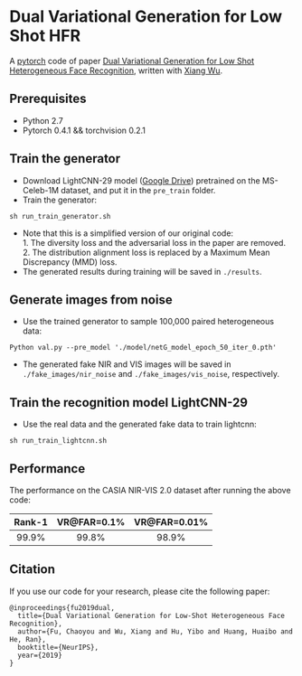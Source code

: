 # Dual Variational Generation for Low Shot HFR
A [pytorch](https://pytorch.org/) code of paper [Dual Variational Generation for Low Shot Heterogeneous Face Recognition](https://arxiv.org/pdf/1903.10203.pdf), written with [Xiang Wu](https://github.com/AlfredXiangWu).

## Prerequisites
- Python 2.7
- Pytorch 0.4.1 && torchvision 0.2.1 

## Train the generator
- Download LightCNN-29 model ([Google Drive](https://drive.google.com/file/d/1Jn6aXtQ84WY-7J3Tpr2_j6sX0ch9yucS/view)) pretrained on the MS-Celeb-1M dataset, and put it in the `pre_train` folder.
- Train the generator:
```
sh run_train_generator.sh
```
- Note that this is a simplified version of our original code: <br>
        1.  The diversity loss and the adversarial loss in the paper are removed. <br>
        2. The distribution alignment loss is replaced by a Maximum Mean Discrepancy (MMD) loss.
- The generated results during training will be saved in `./results`.

## Generate images from noise
- Use the trained generator to sample 100,000 paired heterogeneous data:
```
Python val.py --pre_model './model/netG_model_epoch_50_iter_0.pth'
```
- The generated fake NIR and VIS images will be saved in `./fake_images/nir_noise` and `./fake_images/vis_noise`, respectively.

## Train the recognition model LightCNN-29
- Use the real data and the generated fake data to train lightcnn:
```
sh run_train_lightcnn.sh
```

## Performance
The performance on the CASIA NIR-VIS 2.0 dataset after running the above code:

Rank-1 | VR@FAR=0.1% | VR@FAR=0.01%
:---: | :---: | :---:
99.9% | 99.8% | 98.9%

## Citation
If you use our code for your research, please cite the following paper:
```
@inproceedings{fu2019dual,
  title={Dual Variational Generation for Low-Shot Heterogeneous Face Recognition},
  author={Fu, Chaoyou and Wu, Xiang and Hu, Yibo and Huang, Huaibo and He, Ran},
  booktitle={NeurIPS},
  year={2019}
}
```
